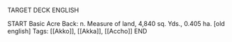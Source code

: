 TARGET DECK
ENGLISH

START
Basic
Acre
Back: n. Measure of land, 4,840 sq. Yds., 0.405 ha. [old english]
Tags: [[Akko]], [[Akka]], [[Accho]]
END
